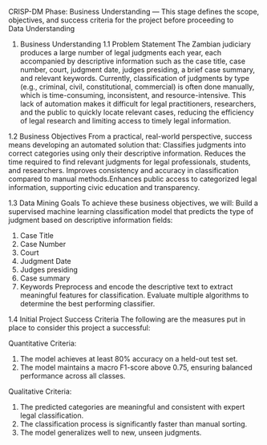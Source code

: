 CRISP-DM Phase: Business Understanding — This stage defines the scope, objectives, and success criteria for the project before proceeding to Data Understanding

1. Business Understanding
   1.1 Problem Statement
   The Zambian judiciary produces a large number of legal judgments each year, each accompanied by
   descriptive information such as the case title, case number, court, judgment date, judges presiding,
   a brief case summary, and relevant keywords. Currently, classification of judgments by type (e.g.,
   criminal, civil, constitutional, commercial) is often done manually, which is time-consuming,
   inconsistent, and resource-intensive. This lack of automation makes it difficult for legal
   practitioners, researchers, and the public to quickly locate relevant cases, reducing the efficiency
   of legal research and limiting access to timely legal information.
   
  1.2 Business Objectives
   From a practical, real-world perspective, success means developing an automated solution that:
   Classifies judgments into correct categories using only their descriptive information. Reduces the
   time required to find relevant judgments for legal professionals, students, and researchers. Improves
   consistency and accuracy in classification compared to manual methods.Enhances public access to
   categorized legal information, supporting civic education and transparency.

  1.3 Data Mining Goals
   To achieve these business objectives, we will:
   Build a supervised machine learning classification model that predicts the type of judgment based on
   descriptive information fields:
   1. Case Title
   2. Case Number
   3. Court
   4. Judgment Date
   5. Judges presiding
   6. Case summary
   7. Keywords
   Preprocess and encode the descriptive text to extract meaningful features for classification.
   Evaluate multiple algorithms to determine the best performing classifier.

  1.4 Initial Project Success Criteria
   The following are the measures put in place to consider this project a successful:
   
   Quantitative Criteria:
   1. The model achieves at least 80% accuracy on a held-out test set.
   2. The model maintains a macro F1-score above 0.75, ensuring balanced performance across all classes.
      
   Qualitative Criteria:
   1. The predicted categories are meaningful and consistent with expert legal classification.
   2. The classification process is significantly faster than manual sorting.
   3. The model generalizes well to new, unseen judgments.
